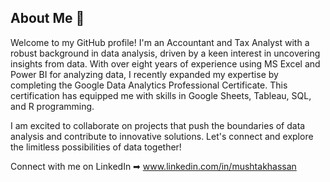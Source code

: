 ## About Me 👋

Welcome to my GitHub profile! I'm an Accountant and Tax Analyst with a robust background in data analysis, driven by a keen interest in uncovering insights from data. With over eight years of experience using MS Excel and Power BI for analyzing data, I recently expanded my expertise by completing the Google Data Analytics Professional Certificate. This certification has equipped me with skills in Google Sheets, Tableau, SQL, and R programming.

I am excited to collaborate on projects that push the boundaries of data analysis and contribute to innovative solutions. Let's connect and explore the limitless possibilities of data together!


Connect with me on LinkedIn ➡︎ www.linkedin.com/in/mushtakhassan
